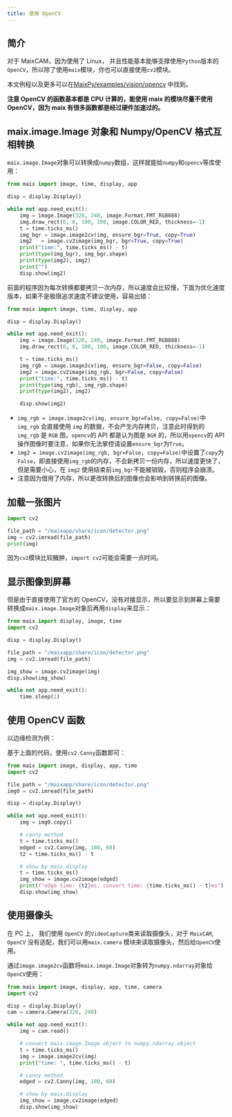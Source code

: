 ```yaml
---
title: 使用 OpenCV
---
```


## 简介

对于 MaixCAM，因为使用了 Linux， 并且性能基本能够支撑使用`Python`版本的`OpenCV`，所以除了使用`maix`模块，你也可以直接使用`cv2`模块。

本文例程以及更多可以在[MaixPy/examples/vision/opencv](https://github.com/sipeed/MaixPy/tree/main/examples/vision/opencv) 中找到。

**注意 OpenCV 的函数基本都是 CPU 计算的，能使用 maix 的模块尽量不使用 OpenCV，因为 maix 有很多函数都是经过硬件加速过的。**

## maix.image.Image 对象和 Numpy/OpenCV 格式互相转换

`maix.image.Image`对象可以转换成`numpy`数组，这样就能给`numpy`和`opencv`等库使用：

```python
from maix import image, time, display, app

disp = display.Display()

while not app.need_exit():
    img = image.Image(320, 240, image.Format.FMT_RGB888)
    img.draw_rect(0, 0, 100, 100, image.COLOR_RED, thickness=-1)
    t = time.ticks_ms()
    img_bgr = image.image2cv(img, ensure_bgr=True, copy=True)
    img2   = image.cv2image(img_bgr, bgr=True, copy=True)
    print("time:", time.ticks_ms() - t)
    print(type(img_bgr), img_bgr.shape)
    print(type(img2), img2)
    print("")
    disp.show(img2)
```

前面的程序因为每次转换都要拷贝一次内存，所以速度会比较慢，下面为优化速度版本，如果不是极限追求速度不建议使用，容易出错：

```python
from maix import image, time, display, app

disp = display.Display()

while not app.need_exit():
    img = image.Image(320, 240, image.Format.FMT_RGB888)
    img.draw_rect(0, 0, 100, 100, image.COLOR_RED, thickness=-1)

    t = time.ticks_ms()
    img_rgb = image.image2cv(img, ensure_bgr=False, copy=False)
    img2 = image.cv2image(img_rgb, bgr=False, copy=False)
    print("time:", time.ticks_ms() - t)
    print(type(img_rgb), img_rgb.shape)
    print(type(img2), img2)

    disp.show(img2)
```

* `img_rgb = image.image2cv(img, ensure_bgr=False, copy=False)`中`img_rgb` 会直接使用 `img` 的数据，不会产生内存拷贝，注意此时得到的`img_rgb` 是 `RGB` 图，`opencv`的 API 都是认为图是 `BGR` 的，所以用`opencv`的 API 操作图像时要注意，如果你无法掌控请设置`ensure_bgr`为`True`。
* `img2 = image.cv2image(img_rgb, bgr=False, copy=False)`中设置了`copy`为`False`，即直接使用`img_rgb`的内存，不会新拷贝一份内存，所以速度更快了，但是需要小心，在 `img2` 使用结束前`img_bgr`不能被销毁，否则程序会崩溃。
* 注意因为借用了内存，所以更改转换后的图像也会影响到转换前的图像。


## 加载一张图片

```python
import cv2

file_path = "/maixapp/share/icon/detector.png"
img = cv2.imread(file_path)
print(img)
```

因为`cv2`模块比较臃肿，`import cv2`可能会需要一点时间。


## 显示图像到屏幕

但是由于直接使用了官方的 OpenCV，没有对接显示，所以要显示到屏幕上需要转换成`maix.image.Image`对象后再用`display`来显示：
```python
from maix import display, image, time
import cv2

disp = display.Display()

file_path = "/maixapp/share/icon/detector.png"
img = cv2.imread(file_path)

img_show = image.cv2image(img)
disp.show(img_show)

while not app.need_exit():
    time.sleep(1)
```

## 使用 OpenCV 函数

以边缘检测为例：

基于上面的代码，使用`cv2.Canny`函数即可：

```python
from maix import image, display, app, time
import cv2

file_path = "/maixapp/share/icon/detector.png"
img0 = cv2.imread(file_path)

disp = display.Display()

while not app.need_exit():
    img = img0.copy()

    # canny method
    t = time.ticks_ms()
    edged = cv2.Canny(img, 180, 60)
    t2 = time.ticks_ms() - t

    # show by maix.display
    t = time.ticks_ms()
    img_show = image.cv2image(edged)
    print(f"edge time: {t2}ms, convert time: {time.ticks_ms() - t}ms")
    disp.show(img_show)
```

## 使用摄像头

在 PC 上， 我们使用 `OpenCV` 的`VideoCapture`类来读取摄像头，对于 `MaixCAM`, `OpenCV` 没有适配，我们可以用`maix.camera` 模块来读取摄像头，然后给`OpenCV`使用。

通过`image.image2cv`函数将`maix.image.Image`对象转为`numpy.ndarray`对象给`OpenCV`使用：

```python
from maix import image, display, app, time, camera
import cv2

disp = display.Display()
cam = camera.Camera(320, 240)

while not app.need_exit():
    img = cam.read()

    # convert maix.image.Image object to numpy.ndarray object
    t = time.ticks_ms()
    img = image.image2cv(img)
    print("time: ", time.ticks_ms() - t)

    # canny method
    edged = cv2.Canny(img, 180, 60)

    # show by maix.display
    img_show = image.cv2image(edged)
    disp.show(img_show)
```
